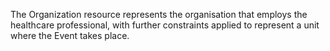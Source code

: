 The Organization resource represents the organisation that employs the healthcare professional, with further constraints applied to represent a unit where the Event takes place.